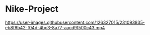 # Nike-Project
https://user-images.githubusercontent.com/126327015/231093935-eb8f6b42-f04d-4bc3-8a77-aacd9f500c43.mp4
